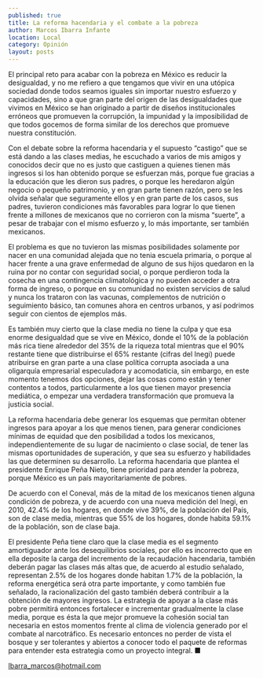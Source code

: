 ```yaml
---
published: true
title: La reforma hacendaria y el combate a la pobreza
author: Marcos Ibarra Infante
location: Local
category: Opinión
layout: posts
---
```


El principal reto para acabar con la pobreza en México es reducir la desigualdad, y no  me refiero a que tengamos que vivir en una utópica sociedad donde todos seamos iguales sin importar nuestro esfuerzo y capacidades, sino a que gran parte del origen de las desigualdades que vivimos en México se han originado a partir de diseños institucionales erróneos que promueven la corrupción, la impunidad y la imposibilidad de que todos gocemos de forma similar de los derechos que promueve nuestra constitución.

Con el debate sobre la reforma hacendaria y el supuesto “castigo” que se está dando a las clases medias,  he escuchado a varios de mis amigos y conocidos decir que no es justo que castiguen a quienes tienen más ingresos si los han obtenido porque se esfuerzan más, porque fue gracias a la educación que les dieron sus padres, o porque les heredaron algún negocio o pequeño patrimonio, y en gran parte tienen razón, pero se les olvida señalar que seguramente ellos y en gran parte de los casos, sus padres, tuvieron condiciones más favorables para lograr lo que tienen frente a millones de mexicanos que no corrieron con la misma “suerte”, a pesar de  trabajar con el mismo esfuerzo y, lo más importante, ser también mexicanos.  

El problema es que no tuvieron las mismas posibilidades solamente por nacer en una comunidad alejada que no tenia escuela primaria, o porque al hacer frente a una grave enfermedad de alguno de sus hijos quedaron en la ruina por no contar con seguridad social, o porque perdieron toda la cosecha en una contingencia climatológica y no pueden acceder a otra forma de ingreso, o porque en su comunidad no existen servicios de salud y nunca los trataron con las vacunas, complementos de  nutrición o seguimiento básico, tan comunes ahora en centros urbanos, y así podrimos seguir con cientos de ejemplos más.

Es también muy cierto que la clase media no tiene la culpa y que esa enorme desigualdad que se vive en México, donde el 10% de la población más rica tiene alrededor del 35% de la riqueza total mientras que el 90% restante tiene que distribuirse el 65% restante (cifras del Inegi) puede atribuirse en gran parte a una clase política corrupta asociada a una oligarquía empresarial especuladora y acomodaticia, sin embargo, en este momento tenemos dos opciones, dejar las cosas como están y tener contentos a todos, particularmente a los que tienen mayor presencia mediática, o empezar una verdadera transformación que promueva la justicia social.

La reforma hacendaria debe generar los esquemas que permitan obtener ingresos para apoyar a los que menos tienen, para generar condiciones mínimas de equidad que den posibilidad a todos los mexicanos, independientemente de su lugar de nacimiento o clase social, de tener las mismas oportunidades de superación, y que sea su esfuerzo y habilidades las que determinen su desarrollo. La reforma hacendaria que plantea el presidente Enrique Peña Nieto, tiene prioridad para atender la pobreza, porque México es un país mayoritariamente de pobres. 

De acuerdo con el Coneval, más de la mitad de los mexicanos tienen alguna condición de pobreza, y de acuerdo con una nueva medición del Inegi, en 2010, 42.4% de los hogares, en donde vive 39%, de la población del País, son de clase media, mientras que 55% de los hogares, donde habita 59.1% de la población, son de clase baja.

El presidente Peña tiene claro que la clase media es el segmento amortiguador ante los desequilibrios sociales, por ello es incorrecto que en ella deposite la carga del incremento de la recaudación hacendaria, también deberán pagar las clases más altas que, de acuerdo al estudio señalado, representan 2.5% de los hogares donde habitan 1.7% de la población, la reforma energética será otra parte importante, y como también fue señalado, la racionalización del gasto también deberá contribuir a la obtención de mayores ingresos. La estrategia de apoyar a la clase más pobre permitirá entonces fortalecer e incrementar gradualmente la clase media, porque es ésta la que mejor promueve la cohesión social tan necesaria en estos momentos frente al clima de violencia generado por el combate al narcotráfico. Es necesario entonces no perder de vista el bosque y ser tolerantes y abiertos a conocer todo el paquete de reformas para entender esta estrategia como un proyecto integral. ■

Ibarra_marcos@hotmail.com

